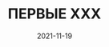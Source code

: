 ---
date: 2021-11-19
guid: 9775e0c8-0485-458c-96b4-e11488035053
title: ПЕРВЫЕ ХХХ
question: |
    Какой будет порядок строк?

    ```bsl
    ВЫБРАТЬ
        2 КАК Поле
    ПОМЕСТИТЬ ВТ1
    ОБЪЕДИНИТЬ ВСЕ
    ВЫБРАТЬ
        1
    ;

    ВЫБРАТЬ ПЕРВЫЕ 999999999999
        Поле
    ПОМЕСТИТЬ ВТ2
    ИЗ ВТ1
    УПОРЯДОЧИТЬ ПО
        Поле
    ;

    ВЫБРАТЬ
        Поле
    ИЗ ВТ2
    ```
options:
    - 1, 2
    - 2, 1
    - Исключение
correct: 2
explanation: |
    Ошибка будет не связана ни с УПОРЯДОЧИТЬ ни с помещением в ВТ  
    "Ожидается целая константа"  
    Скорее всего есть ограничение длины числа в секции ПЕРВЫЕ
tags:
    - queries
    - wtf
source: https://t.me/JuniorOneS/257
---